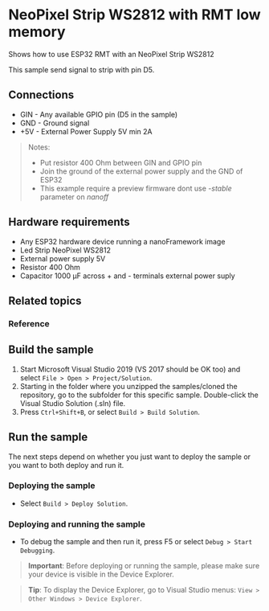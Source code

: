 # NeoPixel Strip WS2812 with RMT low memory

Shows how to use ESP32 RMT with an NeoPixel Strip WS2812

This sample send signal to strip with pin D5.

## Connections

- GIN -  Any available GPIO pin (D5 in the sample)
- GND -  Ground signal  
- +5V - External Power Supply 5V min 2A  

> Notes:
> - Put resistor 400 Ohm between GIN and GPIO pin  
> - Join the ground of the external power supply and the GND of ESP32 
> - This example require a preview firmware dont use *-stable* parameter on *nanoff*

## Hardware requirements

- Any ESP32 hardware device running a nanoFramework image
- Led Strip NeoPixel WS2812
- External power supply 5V
- Resistor 400 Ohm
- Capacitor 1000 µF across + and - terminals external power suply

## Related topics

### Reference

## Build the sample

1. Start Microsoft Visual Studio 2019 (VS 2017 should be OK too) and select `File > Open > Project/Solution`.
1. Starting in the folder where you unzipped the samples/cloned the repository, go to the subfolder for this specific sample. Double-click the Visual Studio Solution (.sln) file.
1. Press `Ctrl+Shift+B`, or select `Build > Build Solution`.

## Run the sample

The next steps depend on whether you just want to deploy the sample or you want to both deploy and run it.

### Deploying the sample

- Select `Build > Deploy Solution`.

### Deploying and running the sample

- To debug the sample and then run it, press F5 or select `Debug > Start Debugging`.

> **Important**: Before deploying or running the sample, please make sure your device is visible in the Device Explorer.

> **Tip**: To display the Device Explorer, go to Visual Studio menus: `View > Other Windows > Device Explorer`.
